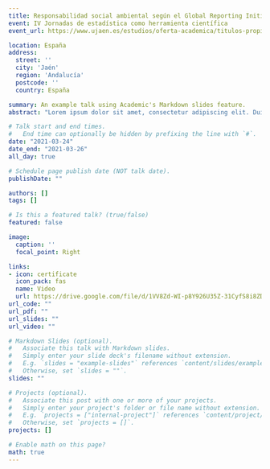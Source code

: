 ```yaml
---
title: Responsabilidad social ambiental según el Global Reporting Initiative (GRI): un análisis multivariante de las empresas más grandes a nivel mundial
event: IV Jornadas de estadística como herramienta científica
event_url: https://www.ujaen.es/estudios/oferta-academica/titulos-propios/actividades-formativas-especificas/foco-iv-jornadas-de-estadistica-como-herramienta

location: España
address:
  street: ''
  city: 'Jaén'
  region: 'Andalucía'
  postcode: ''
  country: España

summary: An example talk using Academic's Markdown slides feature.
abstract: "Lorem ipsum dolor sit amet, consectetur adipiscing elit. Duis posuere tellusac convallis placerat. Proin tincidunt magna sed ex sollicitudin condimentum. Sed ac faucibus dolor, scelerisque sollicitudin nisi. Cras purus urna, suscipit quis sapien eu, pulvinar tempor diam."

# Talk start and end times.
#   End time can optionally be hidden by prefixing the line with `#`.
date: "2021-03-24"
date_end: "2021-03-26"
all_day: true

# Schedule page publish date (NOT talk date).
publishDate: ""

authors: []
tags: []

# Is this a featured talk? (true/false)
featured: false

image:
  caption: ''
  focal_point: Right

links:
- icon: certificate
  icon_pack: fas
  name: Video
  url: https://drive.google.com/file/d/1VV8Zd-WI-p8Y926U35Z-31CyfS8i8ZDD/view?usp=sharing
url_code: ""
url_pdf: ""
url_slides: ""
url_video: ""

# Markdown Slides (optional).
#   Associate this talk with Markdown slides.
#   Simply enter your slide deck's filename without extension.
#   E.g. `slides = "example-slides"` references `content/slides/example-slides.md`.
#   Otherwise, set `slides = ""`.
slides: ""

# Projects (optional).
#   Associate this post with one or more of your projects.
#   Simply enter your project's folder or file name without extension.
#   E.g. `projects = ["internal-project"]` references `content/project/deep-learning/index.md`.
#   Otherwise, set `projects = []`.
projects: []

# Enable math on this page?
math: true
---
```

